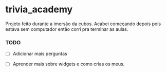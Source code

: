 # trivia_academy

Projeto feito durante a imersão da cubos.
Acabei começando depois pois estava sem computador então corri pra terminar as aulas.

### TODO

- [ ] Adicionar mais perguntas
- [ ] Aprender mais sobre widgets e como crias os meus.


